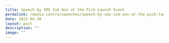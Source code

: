 ```yaml
---
title: Speech by SMS Sim Ann at the Pick Launch Event
permalink: /media-centre/speeches/speech-by-sms-sim-ann-at-the-pick-launch-event/
date: 2021-04-30
layout: post
description: ""
image: ""
---
```

